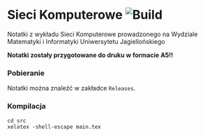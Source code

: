 # Sieci Komputerowe ![Build](https://github.com/hjaremko/sk-notatki/workflows/Build/badge.svg)

Notatki z wykładu Sieci Komputerowe prowadzonego na Wydziale Matematyki i Informatyki Uniwersytetu Jagiellońskiego

**Notatki zostały przygotowane do druku w formacie A5!!**

### Pobieranie
Notatki można znaleźć w zakładce `Releases`.

### Kompilacja
```
cd src
xelatex -shell-escape main.tex
```
